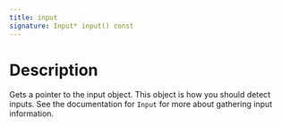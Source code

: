 ```yaml
---
title: input
signature: Input* input() const
---
```


# Description
Gets a pointer to the input object. This object is how you should detect inputs. See the documentation for `Input` for more about gathering input information.
